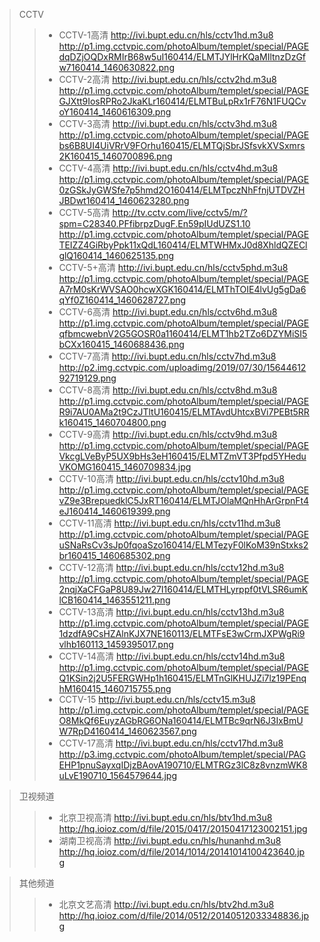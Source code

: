 
>CCTV
>>* CCTV-1高清
http://ivi.bupt.edu.cn/hls/cctv1hd.m3u8
http://p1.img.cctvpic.com/photoAlbum/templet/special/PAGEdqDZjOQDxRMIrB68w5uI160414/ELMTJYlHrKQaMIltnzDzGfw7160414_1460630822.png
>>* CCTV-2高清
http://ivi.bupt.edu.cn/hls/cctv2hd.m3u8
http://p1.img.cctvpic.com/photoAlbum/templet/special/PAGEGJXtt9IosRPRo2JkaKLr160414/ELMTBuLpRx1rF76N1FUQCvoY160414_1460616309.png
>>* CCTV-3高清
http://ivi.bupt.edu.cn/hls/cctv3hd.m3u8
http://p1.img.cctvpic.com/photoAlbum/templet/special/PAGEbs6B8UI4UiVRrV9FOrhu160415/ELMTQjSbrJSfsvkXVSxmrs2K160415_1460700896.png
>>* CCTV-4高清
http://ivi.bupt.edu.cn/hls/cctv4hd.m3u8
http://p1.img.cctvpic.com/photoAlbum/templet/special/PAGE0zGSkJyGWSfe7p5hmd2O160414/ELMTpczNhFfnjUTDVZHJBDwt160414_1460623280.png
>>* CCTV-5高清
http://tv.cctv.com/live/cctv5/m/?spm=C28340.PFfibrpzDugF.En59pIUdUZS1.10
http://p1.img.cctvpic.com/photoAlbum/templet/special/PAGETEIZZ4GiRbyPpk11xQdL160414/ELMTWHMxJ0d8XhldQZEClglQ160414_1460625135.png
>>* CCTV-5+高清
http://ivi.bupt.edu.cn/hls/cctv5phd.m3u8
http://p1.img.cctvpic.com/photoAlbum/templet/special/PAGEA7rM0sKrWVSAO0hcwXGK160414/ELMThTOIE4lvUg5gDa6qYf0Z160414_1460628727.png
>>* CCTV-6高清
http://ivi.bupt.edu.cn/hls/cctv6hd.m3u8
http://p1.img.cctvpic.com/photoAlbum/templet/special/PAGEqfbmcwebnV2G5GOSR0a1160414/ELMT1hb2TZo6DZYMiSI5bCXx160415_1460688436.png
>>* CCTV-7高清
http://ivi.bupt.edu.cn/hls/cctv7hd.m3u8
http://p2.img.cctvpic.com/uploadimg/2019/07/30/1564461292719129.png
>>* CCTV-8高清
http://ivi.bupt.edu.cn/hls/cctv8hd.m3u8
http://p1.img.cctvpic.com/photoAlbum/templet/special/PAGER9i7AU0AMa2t9CzJTltU160415/ELMTAvdUhtcxBVi7PEBt5RRk160415_1460704800.png
>>* CCTV-9高清
http://ivi.bupt.edu.cn/hls/cctv9hd.m3u8
http://p1.img.cctvpic.com/photoAlbum/templet/special/PAGEVkcgLVeByP5UX9bHs3eH160415/ELMTZmVT3Pfpd5YHeduVKOMG160415_1460709834.jpg
>>* CCTV-10高清
http://ivi.bupt.edu.cn/hls/cctv10hd.m3u8
http://p1.img.cctvpic.com/photoAlbum/templet/special/PAGEvZ9e3BrepuedklC5JxRT160414/ELMTJOlaMQnHhArGrpnFt4eJ160414_1460619399.png
>>* CCTV-11高清
http://ivi.bupt.edu.cn/hls/cctv11hd.m3u8
http://p1.img.cctvpic.com/photoAlbum/templet/special/PAGEuSNaRsCv3sJp0fqoaSzo160414/ELMTezyF0lKoM39nStxks2br160415_1460685302.png
>>* CCTV-12高清
http://ivi.bupt.edu.cn/hls/cctv12hd.m3u8
http://p1.img.cctvpic.com/photoAlbum/templet/special/PAGE2nqjXaCFGaP8U89Jw27I160414/ELMTHLyrppf0tVLSR6umKlCB160414_1463551211.png
>>* CCTV-13高清
http://ivi.bupt.edu.cn/hls/cctv13hd.m3u8
http://p1.img.cctvpic.com/photoAlbum/templet/special/PAGE1dzdfA9CsHZAlnKJX7NE160113/ELMTFsE3wCrmJXPWgRi9vlhb160113_1459395017.png
>>* CCTV-14高清
http://ivi.bupt.edu.cn/hls/cctv14hd.m3u8
http://p1.img.cctvpic.com/photoAlbum/templet/special/PAGEQ1KSin2j2U5FERGWHp1h160415/ELMTnGlKHUJZi7lz19PEnqhM160415_1460715755.png
>>* CCTV-15
http://ivi.bupt.edu.cn/hls/cctv15.m3u8
http://p1.img.cctvpic.com/photoAlbum/templet/special/PAGEO8MkQf6EuyzAGbRG6ONa160414/ELMTBc9qrN6J3IxBmUW7RpD4160414_1460623567.png
>>* CCTV-17高清
http://ivi.bupt.edu.cn/hls/cctv17hd.m3u8
http://p3.img.cctvpic.com/photoAlbum/templet/special/PAGEHP1pnuSayxqIDjzBAovA190710/ELMTRGz3lC8z8vnzmWK8uLvE190710_1564579644.jpg


>卫视频道
>>* 北京卫视高清
http://ivi.bupt.edu.cn/hls/btv1hd.m3u8
http://hq.ioioz.com/d/file/2015/0417/20150417123002151.jpg
>>* 湖南卫视高清
http://ivi.bupt.edu.cn/hls/hunanhd.m3u8
http://hq.ioioz.com/d/file/2014/1014/20141014100423640.jpg


>其他频道
>>* 北京文艺高清
http://ivi.bupt.edu.cn/hls/btv2hd.m3u8
http://hq.ioioz.com/d/file/2014/0512/20140512033348836.jpg